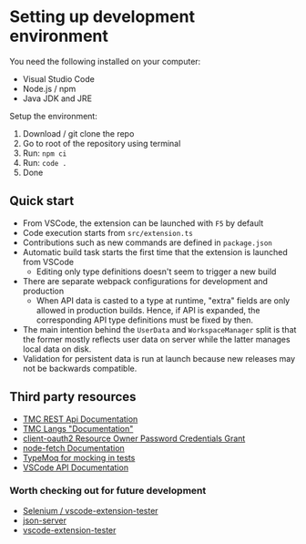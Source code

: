 # Setting up development environment

You need the following installed on your computer:
- Visual Studio Code
- Node.js / npm
- Java JDK and JRE

Setup the environment:

1. Download / git clone the repo
2. Go to root of the repository using terminal
3. Run: ```npm ci```
4. Run: ```code .```
5. Done

## Quick start

* From VSCode, the extension can be launched with `F5` by default
* Code execution starts from `src/extension.ts`
* Contributions such as new commands are defined in `package.json`
* Automatic build task starts the first time that the extension is launched from VSCode
  * Editing only type definitions doesn't seem to trigger a new build
* There are separate webpack configurations for development and production
  * When API data is casted to a type at runtime, "extra" fields are only allowed in production builds. Hence, if API is expanded, the corresponding API type definitions must be fixed by then.
* The main intention behind the `UserData` and `WorkspaceManager` split is that the former mostly reflects user data on server while the latter manages local data on disk.
* Validation for persistent data is run at launch because new releases may not be backwards compatible.

## Third party resources

* [TMC REST Api Documentation](http://testmycode.github.io/tmc-server/)
* [TMC Langs "Documentation"](https://github.com/testmycode/tmc-langs/blob/master/tmc-langs-cli/src/main/java/fi/helsinki/cs/tmc/langs/cli/Main.java)
* [client-oauth2 Resource Owner Password Credentials Grant](https://www.npmjs.com/package/client-oauth2#resource-owner-password-credentials-grant)
* [node-fetch Documentation](https://www.npmjs.com/package/node-fetch#common-usage)
* [TypeMoq for mocking in tests](https://github.com/florinn/typemoq)
* [VSCode API Documentation](https://code.visualstudio.com/api/references/commands)

### Worth checking out for future development

* [Selenium / vscode-extension-tester](https://developers.redhat.com/blog/2019/11/18/new-tools-for-automating-end-to-end-tests-for-vs-code-extensions/)
* [json-server](https://www.npmjs.com/package/json-server)
* [vscode-extension-tester](https://github.com/redhat-developer/vscode-extension-tester/)
